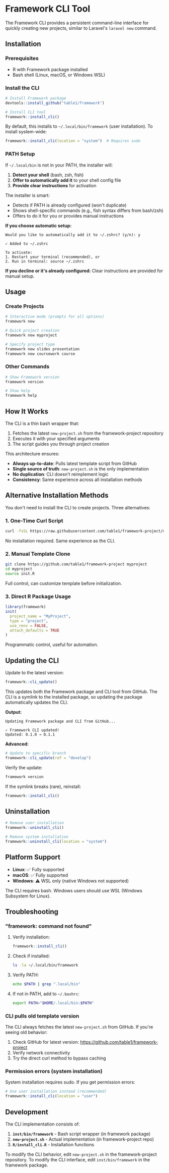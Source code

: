 # Framework CLI Tool

The Framework CLI provides a persistent command-line interface for quickly creating new projects, similar to Laravel's `laravel new` command.

## Installation

### Prerequisites
- R with Framework package installed
- Bash shell (Linux, macOS, or Windows WSL)

### Install the CLI

```r
# Install Framework package
devtools::install_github("table1/framework")

# Install CLI tool
framework::install_cli()
```

By default, this installs to `~/.local/bin/framework` (user installation). To install system-wide:

```r
framework::install_cli(location = "system")  # Requires sudo
```

### PATH Setup

If `~/.local/bin` is not in your PATH, the installer will:

1. **Detect your shell** (bash, zsh, fish)
2. **Offer to automatically add it** to your shell config file
3. **Provide clear instructions** for activation

The installer is smart:
- Detects if PATH is already configured (won't duplicate)
- Shows shell-specific commands (e.g., fish syntax differs from bash/zsh)
- Offers to do it for you or provides manual instructions

**If you choose automatic setup:**
```
Would you like to automatically add it to ~/.zshrc? (y/n): y

✓ Added to ~/.zshrc

To activate:
1. Restart your terminal (recommended), or
2. Run in terminal: source ~/.zshrc
```

**If you decline or it's already configured:**
Clear instructions are provided for manual setup.

## Usage

### Create Projects

```bash
# Interactive mode (prompts for all options)
framework new

# Quick project creation
framework new myproject

# Specify project type
framework new slides presentation
framework new coursework course
```

### Other Commands

```bash
# Show Framework version
framework version

# Show help
framework help
```

## How It Works

The CLI is a thin bash wrapper that:
1. Fetches the latest `new-project.sh` from the framework-project repository
2. Executes it with your specified arguments
3. The script guides you through project creation

This architecture ensures:
- **Always up-to-date**: Pulls latest template script from GitHub
- **Single source of truth**: `new-project.sh` is the only implementation
- **No duplication**: CLI doesn't reimplement logic
- **Consistency**: Same experience across all installation methods

## Alternative Installation Methods

You don't need to install the CLI to create projects. Three alternatives:

### 1. One-Time Curl Script

```bash
curl -fsSL https://raw.githubusercontent.com/table1/framework-project/main/new-project.sh | bash
```

No installation required. Same experience as the CLI.

### 2. Manual Template Clone

```bash
git clone https://github.com/table1/framework-project myproject
cd myproject
source init.R
```

Full control, can customize template before initialization.

### 3. Direct R Package Usage

```r
library(framework)
init(
  project_name = "MyProject",
  type = "project",
  use_renv = FALSE,
  attach_defaults = TRUE
)
```

Programmatic control, useful for automation.

## Updating the CLI

Update to the latest version:

```r
framework::cli_update()
```

This updates both the Framework package and CLI tool from GitHub. The CLI is a symlink to the installed package, so updating the package automatically updates the CLI.

**Output:**
```
Updating Framework package and CLI from GitHub...

✓ Framework CLI updated!
Updated: 0.1.0 → 0.1.1
```

**Advanced:**
```r
# Update to specific branch
framework::cli_update(ref = "develop")
```

Verify the update:
```bash
framework version
```

If the symlink breaks (rare), reinstall:
```r
framework::install_cli()
```

## Uninstallation

```r
# Remove user installation
framework::uninstall_cli()

# Remove system installation
framework::uninstall_cli(location = "system")
```

## Platform Support

- **Linux**: ✅ Fully supported
- **macOS**: ✅ Fully supported
- **Windows**: ⚠️ WSL only (native Windows not supported)

The CLI requires bash. Windows users should use WSL (Windows Subsystem for Linux).

## Troubleshooting

### "framework: command not found"

1. Verify installation:
   ```r
   framework::install_cli()
   ```

2. Check if installed:
   ```bash
   ls -la ~/.local/bin/framework
   ```

3. Verify PATH:
   ```bash
   echo $PATH | grep ".local/bin"
   ```

4. If not in PATH, add to `~/.bashrc`:
   ```bash
   export PATH="$HOME/.local/bin:$PATH"
   ```

### CLI pulls old template version

The CLI always fetches the latest `new-project.sh` from GitHub. If you're seeing old behavior:

1. Check GitHub for latest version: https://github.com/table1/framework-project
2. Verify network connectivity
3. Try the direct curl method to bypass caching

### Permission errors (system installation)

System installation requires sudo. If you get permission errors:

```r
# Use user installation instead (recommended)
framework::install_cli(location = "user")
```

## Development

The CLI implementation consists of:

1. **`inst/bin/framework`** - Bash script wrapper (in framework package)
2. **`new-project.sh`** - Actual implementation (in framework-project repo)
3. **`R/install_cli.R`** - Installation functions

To modify the CLI behavior, edit `new-project.sh` in the framework-project repository.
To modify the CLI interface, edit `inst/bin/framework` in the framework package.
